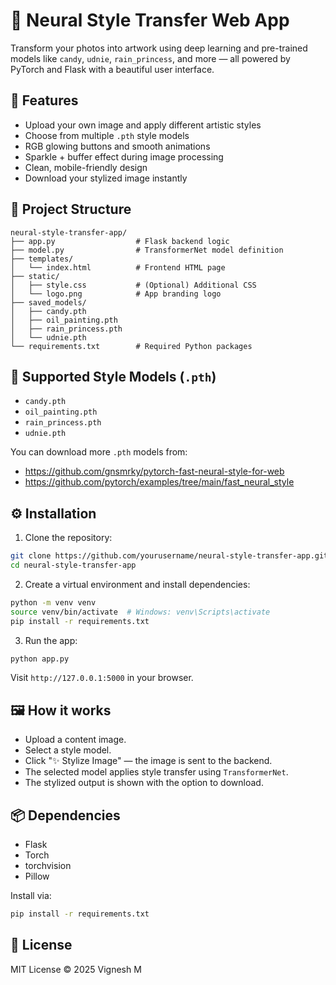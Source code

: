 # 🎨 Neural Style Transfer Web App

Transform your photos into artwork using deep learning and pre-trained models like `candy`, `udnie`, `rain_princess`, and more — all powered by PyTorch and Flask with a beautiful user interface.

## 🚀 Features

- Upload your own image and apply different artistic styles
- Choose from multiple `.pth` style models
- RGB glowing buttons and smooth animations
- Sparkle + buffer effect during image processing
- Clean, mobile-friendly design
- Download your stylized image instantly

## 📁 Project Structure

```
neural-style-transfer-app/
├── app.py                  # Flask backend logic
├── model.py                # TransformerNet model definition
├── templates/
│   └── index.html          # Frontend HTML page
├── static/
│   ├── style.css           # (Optional) Additional CSS
│   └── logo.png            # App branding logo
├── saved_models/
│   ├── candy.pth
│   ├── oil_painting.pth
│   ├── rain_princess.pth
│   └── udnie.pth
└── requirements.txt        # Required Python packages
```

## 🧠 Supported Style Models (`.pth`)

- `candy.pth`
- `oil_painting.pth`
- `rain_princess.pth`
- `udnie.pth`

You can download more `.pth` models from:
- https://github.com/gnsmrky/pytorch-fast-neural-style-for-web
- https://github.com/pytorch/examples/tree/main/fast_neural_style

## ⚙️ Installation

1. Clone the repository:

```bash
git clone https://github.com/yourusername/neural-style-transfer-app.git
cd neural-style-transfer-app
```

2. Create a virtual environment and install dependencies:

```bash
python -m venv venv
source venv/bin/activate  # Windows: venv\Scripts\activate
pip install -r requirements.txt
```

3. Run the app:

```bash
python app.py
```

Visit `http://127.0.0.1:5000` in your browser.

## 🖼️ How it works

- Upload a content image.
- Select a style model.
- Click "✨ Stylize Image" — the image is sent to the backend.
- The selected model applies style transfer using `TransformerNet`.
- The stylized output is shown with the option to download.

## 📦 Dependencies

- Flask
- Torch
- torchvision
- Pillow

Install via:

```bash
pip install -r requirements.txt
```

## 📄 License

MIT License © 2025 Vignesh M